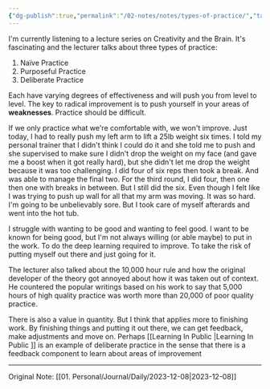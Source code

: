 ```yaml
---
{"dg-publish":true,"permalink":"/02-notes/notes/types-of-practice/","tags":["Note"],"created":"2023-12-08T11:20:31.000-04:00","updated":"2024-05-02T15:11:53.415-03:00"}
---
```


I'm currently listening to a lecture series on Creativity and the Brain. It's fascinating and the lecturer talks about three types of practice:
1. Naïve Practice
2. Purposeful Practice 
3. Deliberate Practice

Each have varying degrees of effectiveness and will push you from level to level. The key to radical improvement is to push yourself in your areas of **weaknesses**. Practice should be difficult. 

If we only practice what we're comfortable with, we won't improve. Just today, I had to really push my left arm to lift a 25lb weight six times. I told my personal trainer that I didn't think I could do it and she told me to push and she supervised to make sure I didn't drop the weight on my face (and gave me a boost when it got really hard), but she didn't let me drop the weight because it was too challenging. I did four of six reps then took a break. And was able to manage the final two. For the third round, I did four, then one then one with breaks in between. But I still did the six. Even though I felt like I was trying to push up wall for all that my arm was moving. It was so hard. I'm going to be unbelievably sore. But I took care of myself afterards and went into the hot tub. 

I struggle with wanting to be good and wanting to feel good. I want to be known for being good, but I'm not always willing (or able maybe) to put in the work. To do the deep learning required to improve. To take the risk of putting myself out there and just going for it. 

The lecturer also talked about the 10,000 hour rule and how the original developer of the theory got annoyed about how it was taken out of context. He countered the popular writings based on his work to say that 5,000 hours of  high quality practice was worth more than 20,000 of poor quality practice. 

 There is also a value in quantity. But I think that applies more to finishing work. By finishing things and putting it out there, we can get feedback, make adjustments and move on. Perhaps [[Learning In Public \|Learning In Public ]] is an example of deliberate practice in the sense that there is a feedback component to learn about areas of improvement

---
Original Note: [[01. Personal/Journal/Daily/2023-12-08\|2023-12-08]]